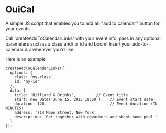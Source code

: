 # OuiCal

A simple JS script that enables you to add an "add to calendar" button for your events.

Call 'createAddToCalendarLinks' with your event info, pass in any optional parameters such as a class and/ or id and boom! Insert your add-to-calendar div wherever you'd like. 

Here is an example:

    createAddToCalendarLinks({
      options: {
        class: 'my-class',
        id: 'my-id'
      },
      data: {
        title: 'Billiard & Drinks',         // Event title
        start: new Date('June 15, 2013 19:00'),   // Event start date
        duration: 120,                            // Event duration (IN MINUTES)
        address: '714 Moon Street, New York',
        description: 'Get together with coworkers and shoot some pool.'
      }
    });